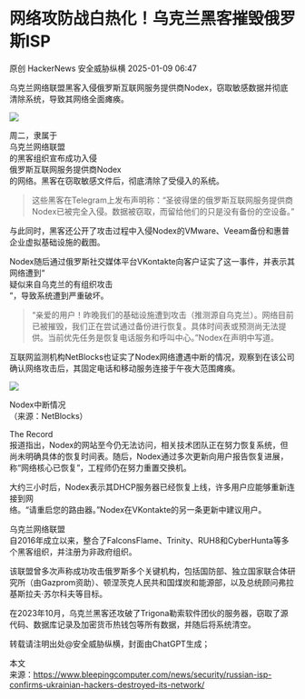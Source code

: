 #  网络攻防战白热化！乌克兰黑客摧毁俄罗斯ISP   
原创 HackerNews  安全威胁纵横   2025-01-09 06:47  
  
乌克兰网络联盟黑客入侵俄罗斯互联网服务提供商Nodex，窃取敏感数据并彻底清除系统，导致其网络全面瘫痪。  
  
  
![](https://mmbiz.qpic.cn/sz_mmbiz_jpg/Ok8FsaZqg4zxf4tXPIwEDFgvqxaoGr4yyLaQgWxBZ31ecYYYibxSd3AoruQA7TRyJV35hlxkWTUAp1avT3pe1XA/640?wx_fmt=jpeg "")  
  
  
周二，隶属于  
乌克兰网络联盟  
的黑客组织宣布成功入侵  
俄罗斯互联网服务提供商Nodex  
的网络。黑客在窃取敏感文件后，彻底清除了受侵入的系统。  
> 这些黑客在Telegram上发布声明称：“圣彼得堡的俄罗斯互联网服务提供商Nodex已被完全入侵。数据被窃取，而留给他们的只是没有备份的空设备。”  
  
  
与此同时，黑客还公开了攻击过程中入侵Nodex的VMware、Veeam备份和惠普企业虚拟基础设施的截图。  
  
Nodex随后通过俄罗斯社交媒体平台VKontakte向客户证实了这一事件，并表示其网络遭到“  
疑似来自乌克兰的有组织攻击  
”，导致系统遭到严重破坏。  
> “亲爱的用户！昨晚我们的基础设施遭到攻击（推测源自乌克兰）。网络目前已被摧毁，我们正在尝试通过备份进行恢复。具体时间表或预测尚无法提供。当前优先任务是恢复电话服务和呼叫中心。”Nodex在声明中写道。  
  
  
互联网监测机构NetBlocks也证实了Nodex网络遭遇中断的情况，观察到在该公司确认网络攻击后，其固定电话和移动服务连接于午夜大范围瘫痪。  
  
![](https://mmbiz.qpic.cn/sz_mmbiz_png/Ok8FsaZqg4woX0EcPzZyUQ7kdsN4UbsjSr7yiceHAf9NrjPYrHdm0u1W1IrhujdUvdZNOHicI1YYxLNfmXW1BibQA/640?wx_fmt=png&from=appmsg "")  
  
Nodex中断情况  
（来源：NetBlocks）  
  
The Record  
报道指出，Nodex的网站至今仍无法访问，相关技术团队正在努力恢复系统，但尚未明确具体的恢复时间表。随后，Nodex通过多次更新向用户报告恢复进展，称“网络核心已恢复”，工程师仍在努力重置交换机。  
  
大约三小时后，Nodex表示其DHCP服务器已经恢复上线，许多用户应能够重新连接到网  
络。“请重启您的路由器。”Nodex在VKontakte的另一条更新中建议用户。  
  
乌克兰网络联盟  
自2016年成立以来，整合了FalconsFlame、Trinity、RUH8和CyberHunta等多个黑客组织，并注册为非政府组织。  
  
该联盟曾多次声称成功攻击俄罗斯多个关键机构，包括国防部、独立国家联合体研究所（由Gazprom资助）、顿涅茨克人民共和国煤炭和能源部，以及总统顾问弗拉基斯拉夫·苏尔科夫等目标。  
  
在2023年10月，乌克兰黑客还攻破了Trigona勒索软件团伙的服务器，窃取了源代码、数据库记录及加密货币热钱包等所有数据，并随后将系统清空。  
  
  
转载请注明出处@安全威胁纵横，封面由ChatGPT生成；  
  
本文  
来源：https://www.bleepingcomputer.com/news/security/russian-isp-confirms-ukrainian-hackers-destroyed-its-network/  
  
  
  
  
